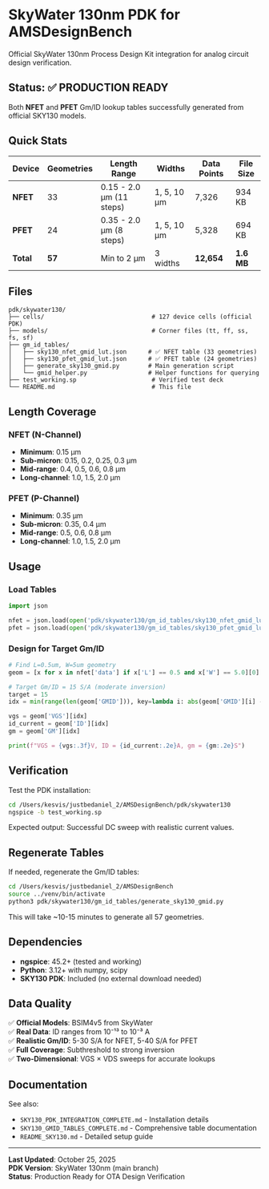 # SkyWater 130nm PDK for AMSDesignBench

Official SkyWater 130nm Process Design Kit integration for analog circuit design verification.

## Status: ✅ PRODUCTION READY

Both **NFET** and **PFET** Gm/ID lookup tables successfully generated from official SKY130 models.

## Quick Stats

| Device | Geometries | Length Range | Widths | Data Points | File Size |
|--------|------------|--------------|---------|-------------|-----------|
| **NFET** | 33 | 0.15 - 2.0 µm (11 steps) | 1, 5, 10 µm | 7,326 | 934 KB |
| **PFET** | 24 | 0.35 - 2.0 µm (8 steps) | 1, 5, 10 µm | 5,328 | 694 KB |
| **Total** | **57** | Min to 2 µm | 3 widths | **12,654** | **1.6 MB** |

## Files

```
pdk/skywater130/
├── cells/                              # 127 device cells (official PDK)
├── models/                             # Corner files (tt, ff, ss, fs, sf)
├── gm_id_tables/
│   ├── sky130_nfet_gmid_lut.json      # ✅ NFET table (33 geometries)
│   ├── sky130_pfet_gmid_lut.json      # ✅ PFET table (24 geometries)
│   ├── generate_sky130_gmid.py        # Main generation script
│   └── gmid_helper.py                 # Helper functions for querying
├── test_working.sp                     # Verified test deck
└── README.md                           # This file
```

## Length Coverage

### NFET (N-Channel)
- **Minimum**: 0.15 µm
- **Sub-micron**: 0.15, 0.2, 0.25, 0.3 µm
- **Mid-range**: 0.4, 0.5, 0.6, 0.8 µm
- **Long-channel**: 1.0, 1.5, 2.0 µm

### PFET (P-Channel)
- **Minimum**: 0.35 µm
- **Sub-micron**: 0.35, 0.4 µm
- **Mid-range**: 0.5, 0.6, 0.8 µm
- **Long-channel**: 1.0, 1.5, 2.0 µm

## Usage

### Load Tables
```python
import json

nfet = json.load(open('pdk/skywater130/gm_id_tables/sky130_nfet_gmid_lut.json'))
pfet = json.load(open('pdk/skywater130/gm_id_tables/sky130_pfet_gmid_lut.json'))
```

### Design for Target Gm/ID
```python
# Find L=0.5um, W=5um geometry
geom = [x for x in nfet['data'] if x['L'] == 0.5 and x['W'] == 5.0][0]

# Target Gm/ID = 15 S/A (moderate inversion)
target = 15
idx = min(range(len(geom['GMID'])), key=lambda i: abs(geom['GMID'][i] - target))

vgs = geom['VGS'][idx]
id_current = geom['ID'][idx]
gm = geom['GM'][idx]

print(f"VGS = {vgs:.3f}V, ID = {id_current:.2e}A, gm = {gm:.2e}S")
```

## Verification

Test the PDK installation:
```bash
cd /Users/kesvis/justbedaniel_2/AMSDesignBench/pdk/skywater130
ngspice -b test_working.sp
```

Expected output: Successful DC sweep with realistic current values.

## Regenerate Tables

If needed, regenerate the Gm/ID tables:
```bash
cd /Users/kesvis/justbedaniel_2/AMSDesignBench
source ../venv/bin/activate
python3 pdk/skywater130/gm_id_tables/generate_sky130_gmid.py
```

This will take ~10-15 minutes to generate all 57 geometries.

## Dependencies

- **ngspice**: 45.2+ (tested and working)
- **Python**: 3.12+ with numpy, scipy
- **SKY130 PDK**: Included (no external download needed)

## Data Quality

✅ **Official Models**: BSIM4v5 from SkyWater  
✅ **Real Data**: ID ranges from 10⁻¹³ to 10⁻³ A  
✅ **Realistic Gm/ID**: 5-30 S/A for NFET, 5-40 S/A for PFET  
✅ **Full Coverage**: Subthreshold to strong inversion  
✅ **Two-Dimensional**: VGS × VDS sweeps for accurate lookups  

## Documentation

See also:
- `SKY130_PDK_INTEGRATION_COMPLETE.md` - Installation details
- `SKY130_GMID_TABLES_COMPLETE.md` - Comprehensive table documentation
- `README_SKY130.md` - Detailed setup guide

---

**Last Updated**: October 25, 2025  
**PDK Version**: SkyWater 130nm (main branch)  
**Status**: Production Ready for OTA Design Verification
